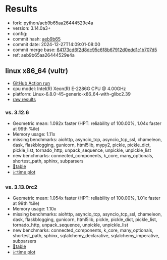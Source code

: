 # Results

- fork: python/aeb9b65aa26444529e4a
- version: 3.14.0a3+
- config: 
- commit hash: [aeb9b65](https://github.com/python/cpython/commit/aeb9b65)
- commit date: 2024-12-27T14:09:01-08:00
- commit merge base: [64173cd6f2d8dc95c6f8b67912d0edd1c1b707d5](https://github.com/python/cpython/commit/64173cd6f2d8dc95c6f8b67912d0edd1c1b707d5)
- ref: aeb9b65aa26444529e4a

## linux x86_64 (vultr)

- [GitHub Action run](https://github.com/facebookexperimental/free-threading-benchmarking/actions/runs/12522108045)
- cpu model: Intel(R) Xeon(R) E-2286G CPU @ 4.00GHz
- platform: Linux-6.8.0-45-generic-x86_64-with-glibc2.39
- [raw results](bm-20241227-vultr-x86_64-python-aeb9b65aa26444529e4a-3.14.0a3%2B-aeb9b65.json)

### vs. 3.12.6

- Geometric mean: 1.092x faster (HPT: reliability of 100.00%, 1.04x faster at 99th %ile)
- Memory usage: 1.11x
- missing benchmarks: aiohttp, asyncio_tcp, asyncio_tcp_ssl, chameleon, dask, flaskblogging, gunicorn, html5lib, mypy2, pickle, pickle_dict, pickle_list, tornado_http, unpack_sequence, unpickle, unpickle_list
- new benchmarks: connected_components, k_core, many_optionals, shortest_path, sphinx, subparsers
- [📄table](bm-20241227-vultr-x86_64-python-aeb9b65aa26444529e4a-3.14.0a3%2B-aeb9b65-vs-3.12.6.md)
- [📈time plot](bm-20241227-vultr-x86_64-python-aeb9b65aa26444529e4a-3.14.0a3%2B-aeb9b65-vs-3.12.6.svg)

### vs. 3.13.0rc2

- Geometric mean: 1.054x faster (HPT: reliability of 100.00%, 1.01x faster at 99th %ile)
- Memory usage: 1.10x
- missing benchmarks: aiohttp, asyncio_tcp, asyncio_tcp_ssl, chameleon, dask, flaskblogging, gunicorn, html5lib, pickle, pickle_dict, pickle_list, tornado_http, unpack_sequence, unpickle, unpickle_list
- new benchmarks: connected_components, k_core, many_optionals, shortest_path, sphinx, sqlalchemy_declarative, sqlalchemy_imperative, subparsers
- [📄table](bm-20241227-vultr-x86_64-python-aeb9b65aa26444529e4a-3.14.0a3%2B-aeb9b65-vs-3.13.0rc2.md)
- [📈time plot](bm-20241227-vultr-x86_64-python-aeb9b65aa26444529e4a-3.14.0a3%2B-aeb9b65-vs-3.13.0rc2.svg)

